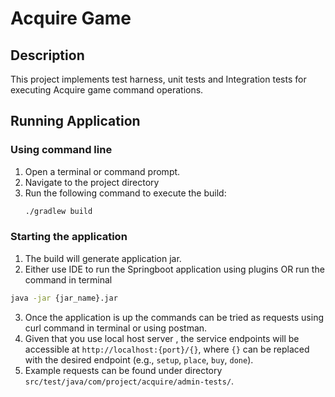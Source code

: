# Acquire Game

## Description
This project implements test harness, unit tests and Integration tests for executing Acquire game command operations.

## Running Application

### Using command line
1. Open a terminal or command prompt.
2. Navigate to the project directory
3. Run the following command to execute the build:
    ```bash
   ./gradlew build
    ```

### Starting the application

1. The build will generate application jar.
2. Either use IDE to run the Springboot application using plugins
OR
run the command in terminal
```bash
java -jar {jar_name}.jar
```
3. Once the application is up the commands can be tried as requests using curl command in terminal or using postman.
4. Given that you use local host server , the service endpoints will be accessible at `http://localhost:{port}/{}`, where `{}` can be replaced with the desired endpoint (e.g., `setup`, `place`, `buy`, `done`).
5. Example requests can be found under directory `src/test/java/com/project/acquire/admin-tests/`.
